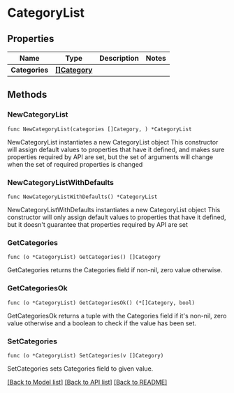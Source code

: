 # CategoryList

## Properties

Name | Type | Description | Notes
------------ | ------------- | ------------- | -------------
**Categories** | [**[]Category**](Category.md) |  | 

## Methods

### NewCategoryList

`func NewCategoryList(categories []Category, ) *CategoryList`

NewCategoryList instantiates a new CategoryList object
This constructor will assign default values to properties that have it defined,
and makes sure properties required by API are set, but the set of arguments
will change when the set of required properties is changed

### NewCategoryListWithDefaults

`func NewCategoryListWithDefaults() *CategoryList`

NewCategoryListWithDefaults instantiates a new CategoryList object
This constructor will only assign default values to properties that have it defined,
but it doesn't guarantee that properties required by API are set

### GetCategories

`func (o *CategoryList) GetCategories() []Category`

GetCategories returns the Categories field if non-nil, zero value otherwise.

### GetCategoriesOk

`func (o *CategoryList) GetCategoriesOk() (*[]Category, bool)`

GetCategoriesOk returns a tuple with the Categories field if it's non-nil, zero value otherwise
and a boolean to check if the value has been set.

### SetCategories

`func (o *CategoryList) SetCategories(v []Category)`

SetCategories sets Categories field to given value.



[[Back to Model list]](../README.md#documentation-for-models) [[Back to API list]](../README.md#documentation-for-api-endpoints) [[Back to README]](../README.md)


